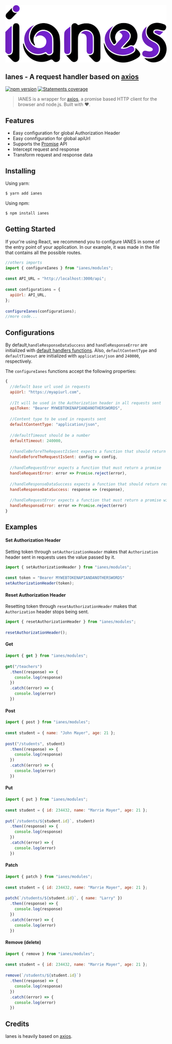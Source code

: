 ![Ianes](./img/ianes.png)

## Ianes - A request handler based on [axios](https://github.com/axios/axios "Axios")

[![npm version](https://img.shields.io/badge/npm-0.1.1-yellowgreen.svg)](https://www.npmjs.org/package/ianes)
[![Statements coverage](https://img.shields.io/badge/Statements%20Coverage-82.14%25-green.svg)](./coverage/index.html)

> IANES is a wrapper for [axios](https://github.com/axios/axios "Axios"), a promise based HTTP client for the browser and node.js. Built with :heart:.

## Features

- Easy configuration for global Authorization Header
- Easy connfiguration for global apiUrl
- Supports the [Promise](https://developer.mozilla.org/en-US/docs/Web/JavaScript/Reference/Global_Objects/Promise) API
- Intercept request and response
- Transform request and response data

## Installing

Using yarn:

```bash
$ yarn add ianes
```

Using npm:

```bash
$ npm install ianes
```

## Getting Started

If your're using React, we recommend you to configure IANES in some of the entry point of your application. In our example, it was made in the file that contains all the possible routes.

```js
//others imports
import { configureIanes } from "ianes/modules";

const API_URL = "http://localhost:3000/api";

const configurations = {
  apiUrl: API_URL,
};

configureIanes(configurations);
//more code...
```

## Configurations

By default,`handleResponseDataSuccess` and `handleResponseError` are initialized with [default handlers functions](./requestHandlers.js). Also, `defaultContentType` and `defaultTimeout` are initialized with `application/json` and  `240000`, respectively.

The `configureIanes` functions accept the following properties:

```js
{
  //default base url used in requests
  apiUrl: "https://myapiurl.com",
  
  //It will be used in the Authorization header in all requests sent
  apiToken: "Bearer MYWEBTOKENAPIANDANOTHERSWORDS",
  
  //Content type to be used in requests sent
  defaultContentType: "application/json",
  
  //defaultTimeout should be a number
  defaultTimeout: 240000,
  
  //handleBeforeTheRequestIsSent expects a function that should return the config object
  handleBeforeTheRequestIsSent: config => config,
  
  //handleRequestError expects a function that must return a promise
  handleRequestError: error => Promise.reject(error),
  
  //handleResponseDataSuccess expects a function that should return response
  handleResponseDataSuccess: response => (response),
  
  //handleRequestError expects a function that must return a promise with the error object
  handleResponseError: error => Promise.reject(error)
}
```

## Examples

#### Set Authorization Header

Setting token through `setAuthorizationHeader` makes that `Authorization` header sent in requests uses the value passed by it.

```js
import { setAuthorizationHeader } from "ianes/modules";

const token = "Bearer MYWEBTOKENAPIANDANOTHERSWORDS"
setAuthorizationHeader(token);

```

#### Reset Authorization Header

Resetting token through `resetAuthorizationHeader` makes that `Authorization` header stops being sent.

```js
import { resetAuthorizationHeader } from "ianes/modules";

resetAuthorizationHeader();

```

#### Get

```js
import { get } from "ianes/modules";

get("/teachers")
  .then((response) => {
    console.log(response)
  })
  .catch((error) => {
    console.log(error)
  })

```

#### Post

```js
import { post } from "ianes/modules";

const student = { name: "John Mayer", age: 21 };

post("/students", student)
  .then((response) => {
    console.log(response)
  })
  .catch((error) => {
    console.log(error)
  })
```

#### Put

```js
import { put } from "ianes/modules";

const student = { id: 234432, name: "Marrie Mayer", age: 21 };

put(`/students/${student.id}`, student)
  .then((response) => {
    console.log(response)
  })
  .catch((error) => {
    console.log(error)
  })
```

#### Patch

```js
import { patch } from "ianes/modules";

const student = { id: 234432, name: "Marrie Mayer", age: 21 };

patch(`/students/${student.id}`, { name: "Larry" })
  .then((response) => {
    console.log(response)
  })
  .catch((error) => {
    console.log(error)
  })
```

#### Remove (delete)

```js
import { remove } from "ianes/modules";

const student = { id: 234432, name: "Marrie Mayer", age: 21 };

remove(`/students/${student.id}`)
  .then((response) => {
    console.log(response)
  })
  .catch((error) => {
    console.log(error)
  })
```

<!--
#### Request 

```js
import { request } from "ianes/modules";

//...

```

#### Head 

```js
import { request } from "ianes/modules";

//...

```

#### Options 


## Resources

* [Changelog]()
-->

## Credits

Ianes is heavily based on [axios](https://github.com/axios/axios).


